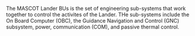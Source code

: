 The MASCOT Lander BUs is the set of engineering sub-systems that work together to control the activites of the Lander. THe sub-systems include the On Board Computer (OBC), the Guidance Navigation and Control (GNC) subsystem, power, communication (COM), and passive thermal control.